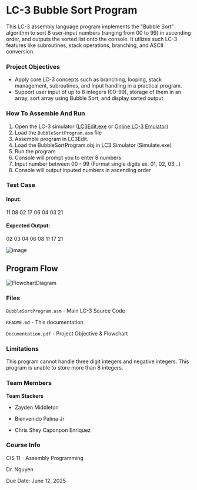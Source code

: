 # LC-3 Bubble Sort Program

This LC-3 assembly language program implements the "Bubble Sort" algorithm to sort 8 user-input numbers (ranging from 00 to 99) in ascending order, and outputs the sorted list onto the console. It utlizes such LC-3 features like subroutines, stack operations, branching, and ASCII conversion.

### Project Objectives
- Apply core LC-3 concepts such as branching, looping, stack management, subroutines, and input handling in a practical program.
- Support user input of up to 8 integers (00-99), storage of them in an array, sort array using Bubble Sort, and display sorted output

### How To Assemble And Run
1. Open the LC-3 simulator ([LC3Edit.exe](https://highered.mheducation.com/sites/0072467509/student_view0/lc-3_simulator.html) or [Online LC-3 Emulator](https://lc3.cs.umanitoba.ca/))
2. Load the `BubbleSortProgram.asm` file
3. Assemble program in LC3Edit.
4. Load the BubbleSortProgram.obj in LC3 Simulator (Simulate.exe)
5. Run the program
6. Console will prompt you to enter 8 numbers
7. Input number between 00 - 99 (Format single digits ex. 01, 02, 03...)
8. Console will output inputed numbers in ascending order
   
### Test Case
#### Input:
11 08 02 17 06 04 03 21

#### Expected Output:
02 03 04 06 08 11 17 21

![image](https://github.com/user-attachments/assets/3f970f09-e3f1-420f-a3d0-20bed15834c4)

## Program Flow

![FlowchartDiagram](https://github.com/user-attachments/assets/bb9438eb-2cae-4d1d-9ff7-278ab21ae156)


### Files
`BubbleSortProgram.asm` - Main LC-3 Source Code

`README.md` - This documentation

`Documentation.pdf` -  Project Objective & Flowchart

### Limitations
This program cannot handle three digit integers and negative integers. This program is unable to store more than 8 integers.

### Team Members
**Team Stackers**

- Zayden Middleton

- Bienvenido Palma Jr

- Chris Shey Caponpon Enriquez

### Course Info
CIS 11 - Assembly Programming

Dr. Nguyen

Due Date: June 12, 2025
